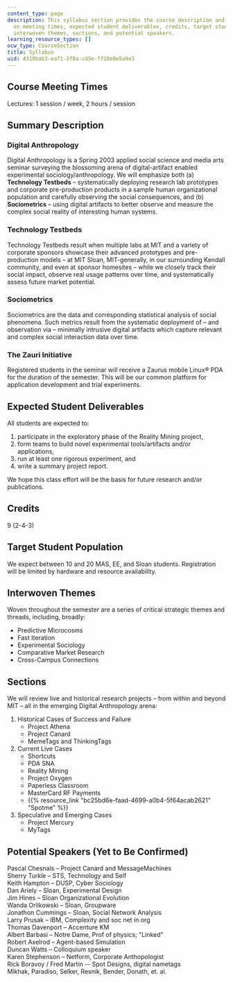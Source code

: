 ```yaml
---
content_type: page
description: This syllabus section provides the course description and information
  on meeting times, expected student deliverables, credits, target student population,
  interwoven themes, sections, and potential speakers.
learning_resource_types: []
ocw_type: CourseSection
title: Syllabus
uid: 4319bab3-ea71-2f8a-c45e-ff28e8e5a9e3
---
```


Course Meeting Times
--------------------

Lectures: 1 session / week, 2 hours / session

Summary Description
-------------------

### Digital Anthropology

Digital Anthropology is a Spring 2003 applied social science and media arts seminar surveying the blossoming arena of digital-artifact enabled experimental sociology/anthropology. We will emphasize both (a) **Technology Testbeds** – systematically deploying research lab prototypes and corporate pre-production products in a sample human organizational population and carefully observing the social consequences, and (b) **Sociometrics** – using digital artifacts to better observe and measure the complex social reality of interesting human systems.

### Technology Testbeds

Technology Testbeds result when multiple labs at MIT and a variety of corporate sponsors showcase their advanced prototypes and pre-production models – at MIT Sloan, MIT-generally, in our surrounding Kendall community, and even at sponsor homesites – while we closely track their social impact, observe real usage patterns over time, and systematically assess future market potential.

### Sociometrics

Sociometrics are the data and corresponding statistical analysis of social phenomena. Such metrics result from the systematic deployment of – and observation via – minimally intrusive digital artifacts which capture relevant and complex social interaction data over time.

### The Zauri Initiative

Registered students in the seminar will receive a Zaurus mobile Linux® PDA for the duration of the semester. This will be our common platform for application development and trial experiments.

Expected Student Deliverables
-----------------------------

All students are expected to:

1.  participate in the exploratory phase of the Reality Mining project,
2.  form teams to build novel experimental tools/artifacts and/or applications,
3.  run at least one rigorous experiment, and
4.  write a summary project report.

We hope this class effort will be the basis for future research and/or publications.

Credits
-------

9 (2-4-3)

Target Student Population
-------------------------

We expect between 10 and 20 MAS, EE, and Sloan students. Registration will be limited by hardware and resource availability.

Interwoven Themes
-----------------

Woven throughout the semester are a series of critical strategic themes and threads, including, broadly:

*   Predictive Microcosms
*   Fast Iteration
*   Experimental Sociology
*   Comparative Market Research
*   Cross-Campus Connections

Sections
--------

We will review live and historical research projects – from within and beyond MIT – all in the emerging Digital Anthropology arena:

1.  Historical Cases of Success and Failure
    *   Project Athena
    *   Project Canard
    *   MemeTags and ThinkingTags
2.  Current Live Cases
    *   Shortcuts
    *   PDA SNA
    *   Reality Mining
    *   Project Oxygen
    *   Paperless Classroom
    *   MasterCard RF Payments
    *   {{% resource_link "bc25bd6e-faad-4699-a0b4-5f64acab2621" "Spotme" %}}
3.  Speculative and Emerging Cases
    *   Project Mercury
    *   MyTags

Potential Speakers (Yet to Be Confirmed)
----------------------------------------

Pascal Chesnais – Project Canard and MessageMachines  
Sherry Turkle – STS, Technology and Self  
Keith Hampton – DUSP, Cyber Sociology  
Dan Ariely – Sloan, Experimental Design  
Jim Hines – Sloan Organizational Evolution  
Wanda Orlikowski – Sloan, Groupware  
Jonathon Cummings – Sloan, Social Network Analysis  
Larry Prusak – IBM, Complexity and soc net in org  
Thomas Davenport – Accenture KM  
Albert Barbasi – Notre Dame, Prof of physics; "Linked"  
Robert Axelrod – Agent-based Simulation  
Duncan Watts – Colloquium speaker  
Karen Stephenson – Netform, Corporate Anthopologist  
Rick Boravoy / Fred Martin -- Spot Designs, digital nametags  
Mikhak, Paradiso, Selker, Resnik, Bender, Donath, et. al.